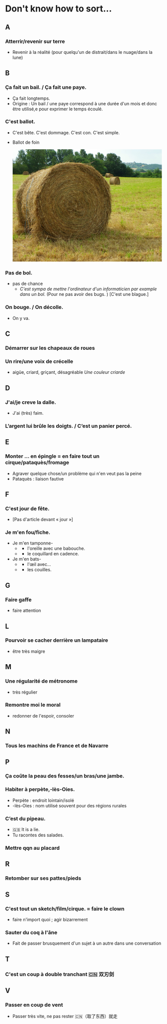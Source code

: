 # Don't know how to sort...


A
---
### Atterrir/revenir sur terre
  - Revenir à la réalité (pour quelqu'un de distrait/dans le nuage/dans la lune)

B
---
### Ça fait un bail. / Ça fait une paye.
  - Ça fait longtemps.
  - Origine : Un bail / une paye correspond à une durée d'un mois et donc être utilisé,e pour exprimer le temps écoulé.

### C'est ballot.
  - C'est bête. C'est dommage. C'est con. C'est simple.
  - Ballot de foin

    ![Ballot de foin](./Figures/ballot_foin.jpg)

### Pas de bol.
  - pas de chance
    + _C'est sympa de mettre l'ordinateur d'un informaticien par example dans un bol._ (Pour ne pas avoir des bugs. ) [C'est une blague.]

### On bouge. / On décolle.
  - On y va.

C
---
### Démarrer sur les chapeaux de roues

### Un rire/une voix de crécelle
  - aigüe, criard, griçant, désagréable
    _Une couleur criarde_

D
---
### J'ai/je creve la dalle.
  - J'ai (très) faim.

### L’argent lui brûle les doigts. / C’est un panier percé.

E
---
### Monter ... en épingle = en faire tout un cirque/pataquès/fromage
  - Agraver quelque chose/un problème qui n'en veut pas la peine
  - Pataquès : liaison fautive

F
---
### C'est jour de fête.
  - [Pas d'article devant &laquo; jour &raquo;]

### Je m'en fou/fiche.
  - Je m'en tamponne-
    + - l'oreille avec une babouche.
    + - le coquillard en cadence.
  - Je m'en bats-
    + - l'&oelig;il avec...
    + - les couilles.

G
---
### Faire gaffe
  - faire attention

L
---
### Pourvoir se cacher derrière un lampataire
  - être très maigre

M
---
### Une régularité de métronome
  - très régulier

### Remontre moi le moral
  - redonner de l'espoir, consoler

N
---
### Tous les machins de France et de Navarre

P
---
### Ça coûte la peau des fesses/un bras/une jambe.

### Habiter à perpète,-lès-Oies.
  - Perpète : endroit lointain/isolé
  - -lès-Oies : nom utilisé souvent pour des régions rurales

### C’est du pipeau.
  - :gb: It is a lie.
  - Tu racontes des salades.

### Mettre qqn au placard

R
---
### Retomber sur ses pattes/pieds

S
---
### C'est tout un sketch/film/cirque. = faire le clown
  - faire n'import quoi ; agir bizarrement

### Sauter du coq à l'âne
  - Fait de passer brusquement d'un sujet à un autre dans une conversation

T
---
### C'est un coup à double tranchant :cn: 双刃剑

V
---
### Passer en coup de vent
  - Passer très vite, ne pas rester :cn:（取了东西）就走
